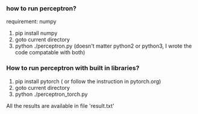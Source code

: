### how to run perceptron?
requirement:
numpy
1. pip install numpy
2. goto current directory
3. python ./perceptron.py 
(doesn't matter python2 or python3, I wrote the code compatable with both)

### How to run perceptron with built in libraries?
1. pip install pytorch ( or follow the instruction in pytorch.org)
2. goto current directory
3. python ./perceptron_torch.py

All the results are available in file 'result.txt'
